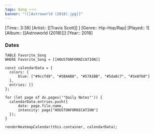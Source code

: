 ```yaml
---
tags: Song ⭐⭐⭐ 
banner: "![[Astroworld (2018).jpg]]"
---
```

[Time:: 3:39]
[Artist:: [[Travis Scott]] ]
[Genre:: Hip-Hop/Rap]
[Played:: 1]
[Album:: [[Astroworld (2018)]]]
[Year:: 2018]
### Dates
````dataview
TABLE Favorite_Song
WHERE Favorite_Song = [[HOUSTONFORNICATION]]
````
  ```dataviewjs
const calendarData = { 
	colors: { 
		blue: ["#9ccfd8", "#5BAAB8", "#57A1BB", "#5da8c7", "#3e8fb0"] 
	}, 
	entries: [] 
}; 

for (let page of dv.pages('"Daily Notes"')) { 
	calendarData.entries.push({ 
		date: page.file.name, 
		intensity: page["HOUSTONFORNICATION"]
	}); 
} 

renderHeatmapCalendar(this.container, calendarData);
```
